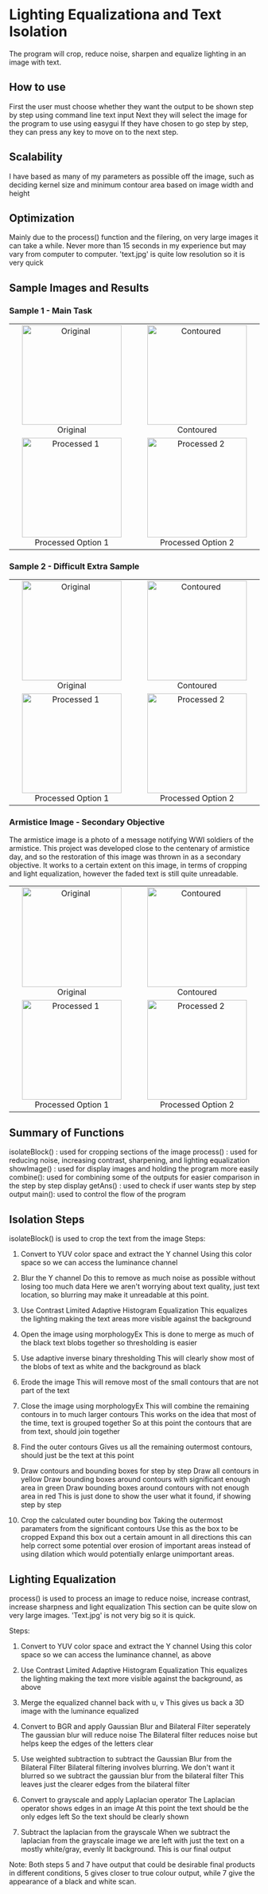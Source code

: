 # Lighting Equalizationa and Text Isolation

The program will crop, reduce noise, sharpen and equalize lighting in an image with text.

## How to use
First the user must choose whether they want the output to be shown step by step using command line text input
Next they will select the image for the program to use using easygui
If they have chosen to go step by step, they can press any key to move on to the next step.

## Scalability
I have based as many of my parameters as possible off the image, such as deciding
kernel size and minimum contour area based on image width and height

## Optimization
Mainly due to the process() function and the filering, on very large images it can take a while.
Never more than 15 seconds in my experience but may vary from computer to computer.
'text.jpg' is quite low resolution so it is very quick

## Sample Images and Results
### Sample 1 - Main Task
<table cellspacing="0", cellpadding="0", border="0" style="text-align:center;">
<tr>
<td style="width:300px; text-align:center;">
    <img src="https://i.imgur.com/blI49aZ.jpg" alt="Original" width="200"/><br>Original
</td>

<td style="width:300px; text-align:center;">
    <img src="https://i.imgur.com/qxKnaTC.jpg" alt="Contoured" width="200"/><br>Contoured
</td>
</tr>

<tr>
<td style="width:300px; text-align:center;">
<img src="https://i.imgur.com/IXaA8jn.jpg" alt="Processed 1" width="200"/><br>Processed Option 1
</td>

<td style="width:300px; text-align:center;">
<img src="https://i.imgur.com/YTnhluH.jpg" alt="Processed 2" width="200"/><br>Processed Option 2
</td>
</tr>
</table>


### Sample 2 - Difficult Extra Sample
<table cellspacing="0", cellpadding="0", border="0" style="text-align:center;">
<tr>
<td style="width:300px; text-align:center;">
<img src="https://i.imgur.com/cNADitA.jpg" alt="Original" width="200"/><br>Original
</td>

<td style="width:300px; text-align:center;">
<img src="https://i.imgur.com/434t9Ch.jpg" alt="Contoured" width="200"/><br>Contoured
</td>
</tr>

<tr>
<td style="width:300px; text-align:center;">
<img src="https://i.imgur.com/yPojSku.jpg" alt="Processed 1" width="200"/><br>Processed Option 1
</td>

<td style="width:300px; text-align:center;">
<img src="https://i.imgur.com/sg5fZVz.jpg" alt="Processed 2" width="200"/><br>Processed Option 2
</td>
</tr>
</table>


### Armistice Image - Secondary Objective
The armistice image is a photo of a message notifying WWI soldiers of the armistice. This project was developed close to the centenary of armistice day, and so the restoration of this image was thrown in as a secondary objective.
It works to a certain extent on this image, in terms of cropping and light equalization, however the faded text is still quite unreadable.

<table cellspacing="0", cellpadding="0", border="0" style="text-align:center;">
<tr>
<td style="width:300px; text-align:center;">
<img src="https://i.imgur.com/RvmcHpF.jpg" alt="Original" width="200"/><br>Original
</td>

<td style="width:300px; text-align:center;">
<img src="https://i.imgur.com/AlsY1gp.jpg" alt="Contoured" width="200"/><br>Contoured
</td>
</tr>

<tr>
<td style="width:300px; text-align:center;">
<img src="https://i.imgur.com/wikl8pB.jpg" alt="Processed 1" width="200"/><br>Processed Option 1
</td>

<td style="width:300px; text-align:center;">
<img src="https://i.imgur.com/uYg7VLK.jpg" alt="Processed 2" width="200"/><br>Processed Option 2
</td>
</tr>
</table>

## Summary of Functions
isolateBlock() : used for cropping sections of the image
process() : used for reducing noise, increasing contrast, sharpening, and lighting equalization
showImage() : used for display images and holding the program more easily
combine(): used for combining some of the outputs for easier comparison in the step by step display
getAns() : used to check if user wants step by step output
main(): used to control the flow of the program


## Isolation Steps

isolateBlock() is used to crop the text from the image
Steps:

1. Convert to YUV color space and extract the Y channel
		Using this color space so we can access the luminance channel

2. Blur the Y channel
		Do this to remove as much noise as possible without losing too much data
		Here we aren't worrying about text quality, just text location, so blurring 
		may make it unreadable at this point.

3. Use Contrast Limited Adaptive Histogram Equalization
		This equalizes the lighting making the text areas more visible against the background

4. Open the image using morphologyEx
		This is done to merge as much of the black text blobs together so thresholding is easier

5. Use adaptive inverse binary thresholding
		This will clearly show most of the blobs of text as white and the background as black

6. Erode the image
		This will remove most of the small contours that are not part of the text

7. Close the image using morphologyEx
		This will combine the remaining contours in to much larger contours
		This works on the idea that most of the time, text is grouped together
		So at this point the contours that are from text, should join together

8. Find the outer contours
		Gives us all the remaining outermost contours, should just be the text at this point

9. Draw contours and bounding boxes for step by step
		Draw all contours in yellow
		Draw bounding boxes around contours with significant enough area in green
		Draw bounding boxes around contours with not enough area in red
		This is just done to show the user what it found, if showing step by step

10. Crop the calculated outer bounding box
		Taking the outermost paramaters from the significant contours
		Use this as the box to be cropped
		Expand this box out a certain amount in all directions
		this can help correct some potential over erosion of important areas
		instead of using dilation which would potentially enlarge unimportant areas.



## Lighting Equalization

process() is used to process an image to reduce noise, increase contrast, increase sharpness and light equalization
This section can be quite slow on very large images. 'Text.jpg' is not very big so it is quick.

Steps:
1. Convert to YUV color space and extract the Y channel
		Using this color space so we can access the luminance channel, as above

2. Use Contrast Limited Adaptive Histogram Equalization
		This equalizes the lighting making the text more visible against the background, as above

3. Merge the equalized channel back with u, v
		This gives us back a 3D image with the luminance equalized

4. Convert to BGR and apply Gaussian Blur and Bilateral Filter seperately
		The gaussian blur will reduce noise
		The Bilateral filter reduces noise but helps keep the edges of the letters clear

5. Use weighted subtraction to subtract the Gaussian Blur from the Bilateral Filter
		Bilateral filtering involves blurring.
		We don't want it blurred so we subtract the gaussian blur from the bilateral filter
		This leaves just the clearer edges from the bilateral filter

6. Convert to grayscale and apply Laplacian operator
		The Laplacian operator shows edges in an image
		At this point the text should be the only edges left
		So the text should be clearly shown 

7. Subtract the laplacian from the grayscale
		When we subtract the laplacian from the grayscale image we are left with
		just the text on a mostly white/gray, evenly lit background.
		This is our final output

Note: Both steps 5 and 7 have output that could be desirable final products in different conditions, 5 gives closer to true colour output, while 7 give the appearance of a black and white scan.
